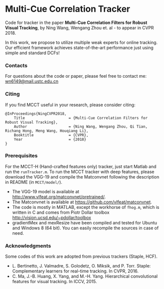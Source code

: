 # Multi-Cue Correlation Tracker 
Code for tracker in the paper **Multi-Cue Correlation Filters for Robust Visual Tracking**, by Ning Wang, Wengang Zhou et. al - to appear in CVPR 2018. 

In this work, we propose to utilize multiple weak experts for online tracking. Our efficient framework achieves state-of-the-art performance just using simple and standard DCFs! 

### Contacts
For questions about the code or paper, please feel free to contact me: wn6149@mail.ustc.edu.cn

### Citing
If you find MCCT useful in your research, please consider citing:
```
@InProceedings{NingCVPR2018,  
	Title                    = {Multi-Cue Correlation Filters for Robust Visual Tracking},  
	Author                   = {Ning Wang, Wengang Zhou, Qi Tian, Richang Hong, Meng Wang, Houqiang Li},  
	Booktitle                = {CVPR},  
	Year                     = {2018}  
}
```
### Prerequisites
For the MCCT-H (Hand-crafted features only) tracker, just start Matlab and run the ```runTracker.m```. To run the MCCT tracker with deep features, please download the VGG-19 and compile the Matconvnet following the description in README (in ```MCCT/model/```).
 - The VGG-19 model is available at http://www.vlfeat.org/matconvnet/pretrained/.
 - The Matconvnet is available at https://github.com/vlfeat/matconvnet.
 - The code is mostly in MATLAB, except the workhorse of `fhog.m`, which is written in C and comes from Piotr Dollar toolbox http://vision.ucsd.edu/~pdollar/toolbox
 - gradientMex and mexResize have been compiled and tested for Ubuntu and Windows 8 (64 bit). You can easily recompile the sources in case of need.

### Acknowledgments
Some codes of this work are adopted from previous trackers (Staple, HCF).
- L. Bertinetto, J. Valmadre, S. Golodetz, O. Miksik, and P. Torr. Staple: Complementary learners for real-time tracking. In CVPR, 2016.
- C. Ma, J.-B. Huang, X. Yang, and M.-H. Yang. Hierarchical convolutional features for visual tracking. In ICCV, 2015.


